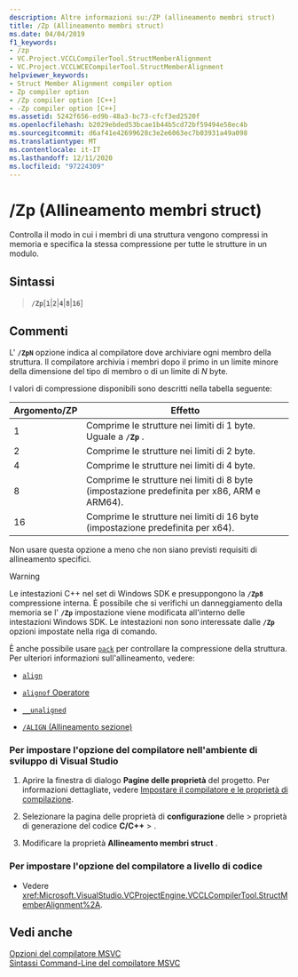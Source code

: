 ```yaml
---
description: Altre informazioni su:/ZP (allineamento membri struct)
title: /Zp (Allineamento membri struct)
ms.date: 04/04/2019
f1_keywords:
- /zp
- VC.Project.VCCLCompilerTool.StructMemberAlignment
- VC.Project.VCCLWCECompilerTool.StructMemberAlignment
helpviewer_keywords:
- Struct Member Alignment compiler option
- Zp compiler option
- /Zp compiler option [C++]
- -Zp compiler option [C++]
ms.assetid: 5242f656-ed9b-48a3-bc73-cfcf3ed2520f
ms.openlocfilehash: b2029ebded53bcae1b44b5cd72bf59494e58ec4b
ms.sourcegitcommit: d6af41e42699628c3e2e6063ec7b03931a49a098
ms.translationtype: MT
ms.contentlocale: it-IT
ms.lasthandoff: 12/11/2020
ms.locfileid: "97224309"
---
```

# <a name="zp-struct-member-alignment"></a>/Zp (Allineamento membri struct)

Controlla il modo in cui i membri di una struttura vengono compressi in memoria e specifica la stessa compressione per tutte le strutture in un modulo.

## <a name="syntax"></a>Sintassi

> **`/Zp`**[**`1`**|**`2`**|**`4`**|**`8`**|**`16`**]

## <a name="remarks"></a>Commenti

L' **`/ZpN`** opzione indica al compilatore dove archiviare ogni membro della struttura. Il compilatore archivia i membri dopo il primo in un limite minore della dimensione del tipo di membro o di un limite di *N* byte.

I valori di compressione disponibili sono descritti nella tabella seguente:

|Argomento/ZP|Effetto|
|-|-|
|1|Comprime le strutture nei limiti di 1 byte. Uguale a **`/Zp`** .|
|2|Comprime le strutture nei limiti di 2 byte.|
|4|Comprime le strutture nei limiti di 4 byte.|
|8|Comprime le strutture nei limiti di 8 byte (impostazione predefinita per x86, ARM e ARM64).|
|16| Comprime le strutture nei limiti di 16 byte (impostazione predefinita per x64).|

Non usare questa opzione a meno che non siano previsti requisiti di allineamento specifici.

> [!WARNING]
> Le intestazioni C++ nel set di Windows SDK e presuppongono la **`/Zp8`** compressione interna. È possibile che si verifichi un danneggiamento della memoria se l' **`/Zp`** impostazione viene modificata all'interno delle intestazioni Windows SDK. Le intestazioni non sono interessate dalle **`/Zp`** opzioni impostate nella riga di comando.

È anche possibile usare [`pack`](../../preprocessor/pack.md) per controllare la compressione della struttura. Per ulteriori informazioni sull'allineamento, vedere:

- [`align`](../../cpp/align-cpp.md)

- [`alignof` Operatore](../../cpp/alignof-operator.md)

- [`__unaligned`](../../cpp/unaligned.md)

- [`/ALIGN` (Allineamento sezione)](align-section-alignment.md)

### <a name="to-set-this-compiler-option-in-the-visual-studio-development-environment"></a>Per impostare l'opzione del compilatore nell'ambiente di sviluppo di Visual Studio

1. Aprire la finestra di dialogo **Pagine delle proprietà** del progetto. Per informazioni dettagliate, vedere [Impostare il compilatore e le proprietà di compilazione](../working-with-project-properties.md).

1. Selezionare la pagina delle proprietà di **configurazione** delle  >  proprietà di generazione del codice **C/C++**  >   .

1. Modificare la proprietà **Allineamento membri struct** .

### <a name="to-set-this-compiler-option-programmatically"></a>Per impostare l'opzione del compilatore a livello di codice

- Vedere <xref:Microsoft.VisualStudio.VCProjectEngine.VCCLCompilerTool.StructMemberAlignment%2A>.

## <a name="see-also"></a>Vedi anche

[Opzioni del compilatore MSVC](compiler-options.md) \
[Sintassi Command-Line del compilatore MSVC](compiler-command-line-syntax.md)
